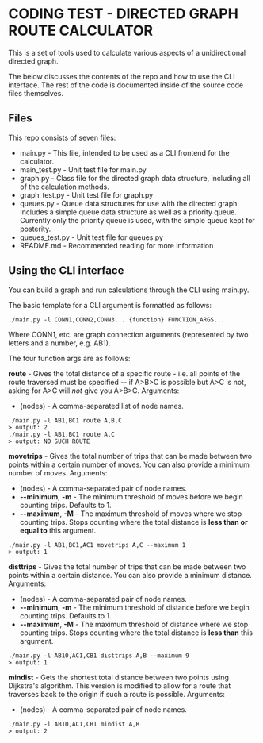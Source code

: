 # CODING TEST - DIRECTED GRAPH ROUTE CALCULATOR

This is a set of tools used to calculate various aspects of a unidirectional directed graph.

The below discusses the contents of the repo and how to use the CLI interface. The rest of the code is documented inside of the source code files themselves.

## Files
This repo consists of seven files:
* main.py - This file, intended to be used as a CLI frontend for the calculator.
* main_test.py - Unit test file for main.py
* graph.py - Class file for the directed graph data structure, including all of the calculation methods.
* graph_test.py - Unit test file for graph.py
* queues.py - Queue data structures for use with the directed graph.  Includes a simple queue data structure as well as a priority queue.  Currently only the priority queue is used, with the simple queue kept for posterity.
* queues_test.py - Unit test file for queues.py
* README.md - Recommended reading for more information

## Using the CLI interface
You can build a graph and run calculations through the CLI using main.py. 

The basic template for a CLI argument is formatted as follows:
```
./main.py -l CONN1,CONN2,CONN3... {function} FUNCTION_ARGS...
```
Where CONN1, etc. are graph connection arguments (represented by two letters and a number, e.g. AB1).

The four function args are as follows:

**route** - Gives the total distance of a specific route - i.e. all points of the route traversed must be specified -- if A>B>C is possible but A>C is not, asking for A>C will *not* give you A>B>C.
Arguments:
* (nodes) - A comma-separated list of node names.
```
./main.py -l AB1,BC1 route A,B,C
> output: 2
./main.py -l AB1,BC1 route A,C
> output: NO SUCH ROUTE
```

**movetrips** - Gives the total number of trips that can be made between two points within a certain number of moves. You can also provide a minimum number of moves.
Arguments:
* (nodes) - A comma-separated pair of node names.
* **--minimum**, **-m** - The minimum threshold of moves before we begin counting trips. Defaults to 1.
* **--maximum**, **-M** - The maximum threshold of moves where we stop counting trips. Stops counting where the total distance is **less than or equal to** this argument.
```
./main.py -l AB1,BC1,AC1 movetrips A,C --maximum 1
> output: 1
```

**disttrips** - Gives the total number of trips that can be made between two points within a certain distance. You can also provide a minimum distance.
Arguments:
* (nodes) - A comma-separated pair of node names.
* **--minimum**, **-m** - The minimum threshold of distance before we begin counting trips. Defaults to 1.
* **--maximum**, **-M** - The maximum threshold of distance where we stop counting trips. Stops counting where the total distance is **less than** this argument.
```
./main.py -l AB10,AC1,CB1 disttrips A,B --maximum 9
> output: 1
```

**mindist** - Gets the shortest total distance between two points using Dijkstra's algorithm. This version is modified to allow for a route that traverses back to the origin if such a route is possible.
Arguments:
* (nodes) - A comma-separated pair of node names.
```
./main.py -l AB10,AC1,CB1 mindist A,B
> output: 2
```

